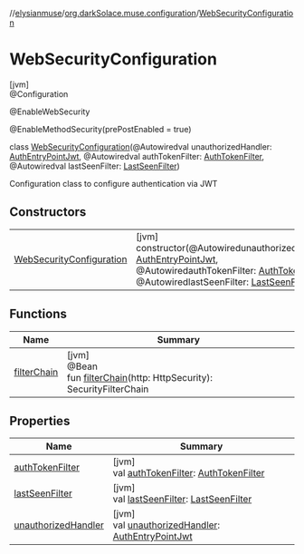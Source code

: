 //[elysianmuse](../../../index.md)/[org.darkSolace.muse.configuration](../index.md)/[WebSecurityConfiguration](index.md)

# WebSecurityConfiguration

[jvm]\
@Configuration

@EnableWebSecurity

@EnableMethodSecurity(prePostEnabled = true)

class [WebSecurityConfiguration](index.md)(@Autowiredval unauthorizedHandler: [AuthEntryPointJwt](../../org.darkSolace.muse.security.service/-auth-entry-point-jwt/index.md), @Autowiredval authTokenFilter: [AuthTokenFilter](../../org.darkSolace.muse.security.service/-auth-token-filter/index.md), @Autowiredval lastSeenFilter: [LastSeenFilter](../../org.darkSolace.muse.lastSeen.service/-last-seen-filter/index.md))

Configuration class to configure authentication via JWT

## Constructors

| | |
|---|---|
| [WebSecurityConfiguration](-web-security-configuration.md) | [jvm]<br>constructor(@AutowiredunauthorizedHandler: [AuthEntryPointJwt](../../org.darkSolace.muse.security.service/-auth-entry-point-jwt/index.md), @AutowiredauthTokenFilter: [AuthTokenFilter](../../org.darkSolace.muse.security.service/-auth-token-filter/index.md), @AutowiredlastSeenFilter: [LastSeenFilter](../../org.darkSolace.muse.lastSeen.service/-last-seen-filter/index.md)) |

## Functions

| Name | Summary |
|---|---|
| [filterChain](filter-chain.md) | [jvm]<br>@Bean<br>fun [filterChain](filter-chain.md)(http: HttpSecurity): SecurityFilterChain |

## Properties

| Name | Summary |
|---|---|
| [authTokenFilter](auth-token-filter.md) | [jvm]<br>val [authTokenFilter](auth-token-filter.md): [AuthTokenFilter](../../org.darkSolace.muse.security.service/-auth-token-filter/index.md) |
| [lastSeenFilter](last-seen-filter.md) | [jvm]<br>val [lastSeenFilter](last-seen-filter.md): [LastSeenFilter](../../org.darkSolace.muse.lastSeen.service/-last-seen-filter/index.md) |
| [unauthorizedHandler](unauthorized-handler.md) | [jvm]<br>val [unauthorizedHandler](unauthorized-handler.md): [AuthEntryPointJwt](../../org.darkSolace.muse.security.service/-auth-entry-point-jwt/index.md) |
